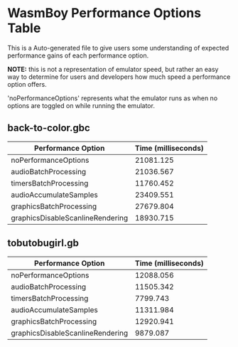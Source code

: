 
# WasmBoy Performance Options Table

This is a Auto-generated file to give users some understanding of expected performance gains of each performance option.

**NOTE:** this is not a representation of emulator speed, but rather an easy way to determine for users and developers how much speed a performance option offers.

'noPerformanceOptions' represents what the emulator runs as when no options are toggled on while running the emulator.


 ## back-to-color.gbc 

 | Performance Option               | Time (milliseconds) |
| -------------------------------- | ------------------- |
| noPerformanceOptions             | 21081.125           |
| audioBatchProcessing             | 21036.567           |
| timersBatchProcessing            | 11760.452           |
| audioAccumulateSamples           | 23409.551           |
| graphicsBatchProcessing          | 27679.804           |
| graphicsDisableScanlineRendering | 18930.715           | 

 ## tobutobugirl.gb 

 | Performance Option               | Time (milliseconds) |
| -------------------------------- | ------------------- |
| noPerformanceOptions             | 12088.056           |
| audioBatchProcessing             | 11505.342           |
| timersBatchProcessing            | 7799.743            |
| audioAccumulateSamples           | 11311.984           |
| graphicsBatchProcessing          | 12920.941           |
| graphicsDisableScanlineRendering | 9879.087            | 
